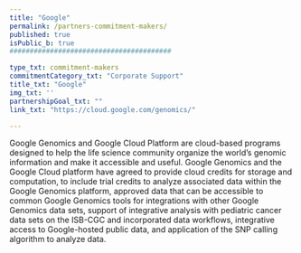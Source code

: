 ```yaml
---
title: "Google"
permalink: /partners-commitment-makers/
published: true
isPublic_b: true
########################################

type_txt: commitment-makers
commitmentCategory_txt: "Corporate Support"
title_txt: "Google"
img_txt: ''
partnershipGoal_txt: ""
link_txt: "https://cloud.google.com/genomics/"

---
```


Google Genomics and Google Cloud Platform are cloud-based programs designed to help the life science community organize the world’s genomic information and make it accessible and useful. Google Genomics and the Google Cloud platform have agreed to provide cloud credits for storage and computation, to include trial credits to analyze associated data within the Google Genomics platform, approved data that can be accessible to common Google Genomics tools for integrations with other Google Genomics data sets, support of integrative analysis with pediatric cancer data sets on the ISB-CGC and incorporated data workflows, integrative access to Google-hosted public data, and application of the SNP calling algorithm to analyze data.